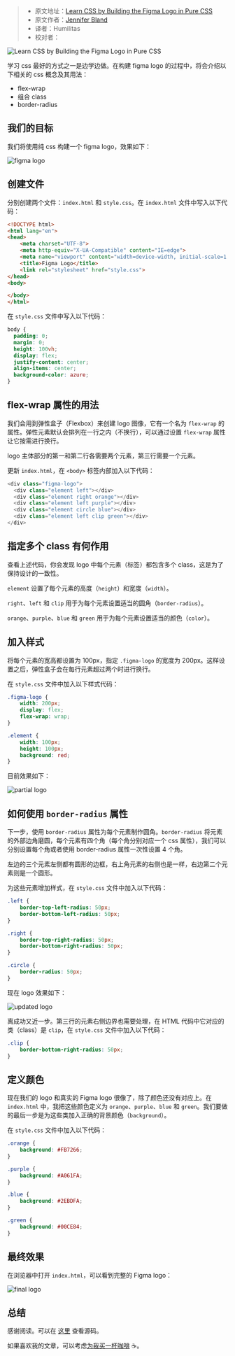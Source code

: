 > -  原文地址：[Learn CSS by Building the Figma Logo in Pure CSS](https://www.freecodecamp.org/news/learn-css-by-creating-the-figma-logo-in-pure-css/)
> -  原文作者：[Jennifer Bland](https://www.freecodecamp.org/news/author/ratracegrad/)
> -  译者：Humilitas
> -  校对者：

![Learn CSS by Building the Figma Logo in Pure CSS](https://www.freecodecamp.org/news/content/images/size/w2000/2022/12/Learn-CSS-Create-The-Figma-Logo-3.png)

学习 css 最好的方式之一是边学边做。在构建 figma logo 的过程中，将会介绍以下相关的 css 概念及其用法：

-   flex-wrap
-   组合 class
-   border-radius

## 我们的目标

我们将使用纯 css 构建一个 figma logo，效果如下：

![figma logo](https://res.cloudinary.com/ratracegrad/image/upload/v1672179613/Screenshot_2022-12-27_at_5.19.27_PM_h2ncza.png)

## 创建文件

分别创建两个文件：`index.html` 和 `style.css`。在 `index.html` 文件中写入以下代码：

```html
<!DOCTYPE html>
<html lang="en">
<head>
	<meta charset="UTF-8">
	<meta http-equiv="X-UA-Compatible" content="IE=edge">
	<meta name="viewport" content="width=device-width, initial-scale=1.0">
	<title>Figma Logo</title>
	<link rel="stylesheet" href="style.css">
</head>
<body>

</body>
</html>

```

在 `style.css` 文件中写入以下代码：
```css
body {
  padding: 0;
  margin: 0;
  height: 100vh;
  display: flex;
  justify-content: center;
  align-items: center;
  background-color: azure;
}

```

## flex-wrap 属性的用法

我们会用到弹性盒子（Flexbox）来创建 logo 图像，它有一个名为 `flex-wrap` 的属性。弹性元素默认会排列在一行之内（不换行），可以通过设置 `flex-wrap` 属性让它按需进行换行。

logo 主体部分的第一和第二行各需要两个元素，第三行需要一个元素。

更新 `index.html`，在 `<body>` 标签内部加入以下代码：
```javascript
<div class="figma-logo">
  <div class="element left"></div>
  <div class="element right orange"></div>
  <div class="element left purple"></div>
  <div class="element circle blue"></div>
  <div class="element left clip green"></div>
</div>

```

## 指定多个 class 有何作用
查看上述代码，你会发现 logo 中每个元素（标签）都包含多个 class，这是为了保持设计的一致性。

`element` 设置了每个元素的高度（`height`）和宽度（`width`）。

`right`、`left` 和 `clip` 用于为每个元素设置适当的圆角（`border-radius`）。

`orange`、`purple`、`blue` 和 `green` 用于为每个元素设置适当的颜色（`color`）。

## 加入样式

将每个元素的宽高都设置为 100px，指定 `.figma-logo` 的宽度为 200px。这样设置之后，弹性盒子会在每行元素超过两个时进行换行。

在 `style.css` 文件中加入以下样式代码：

```css
.figma-logo {
    width: 200px;
    display: flex;
    flex-wrap: wrap;
}

.element {
    width: 100px;
    height: 100px;
    background: red;
}

```


目前效果如下：

![partial logo](https://res.cloudinary.com/ratracegrad/image/upload/v1672180441/Screenshot_2022-12-27_at_5.33.51_PM_wmrldi.png)


## 如何使用 `border-radius` 属性

下一步，使用 `border-radius` 属性为每个元素制作圆角。`border-radius` 将元素的外部边角磨圆，每个元素有四个角（每个角分别对应一个 css 属性），我们可以分别设置每个角或者使用 border-radius 属性一次性设置 4 个角。

左边的三个元素左侧都有圆形的边框，右上角元素的右侧也是一样，右边第二个元素则是一个圆形。

为这些元素增加样式，在 `style.css` 文件中加入以下代码：

```css
.left {
    border-top-left-radius: 50px;
    border-bottom-left-radius: 50px;
}

.right {
    border-top-right-radius: 50px;
    border-bottom-right-radius: 50px;
}

.circle {
    border-radius: 50px;
}

```


现在 logo 效果如下：

![updated logo](https://res.cloudinary.com/ratracegrad/image/upload/v1672180914/Screenshot_2022-12-27_at_5.41.33_PM_cudeyj.png)


离成功又近一步。第三行的元素右侧边界也需要处理，在 HTML 代码中它对应的类（class）是 `clip`，在 `style.css` 文件中加入以下代码：

```css
.clip {
    border-bottom-right-radius: 50px;
}

```


## 定义颜色

现在我们的 logo 和真实的 Figma logo 很像了，除了颜色还没有对应上。在 `index.html` 中，我把这些颜色定义为 `orange`、`purple`、`blue` 和 `green`。我们要做的最后一步是为这些类加入正确的背景颜色（`background`）。

在 `style.css` 文件中加入以下代码：

```css
.orange {
	background: #FB7266;
}

.purple {
	background: #A061FA;
}

.blue {
	background: #2EBDFA;
}

.green {
	background: #00CE84;
}

```


## 最终效果


在浏览器中打开 `index.html`，可以看到完整的 Figma logo：

![final logo](https://res.cloudinary.com/ratracegrad/image/upload/v1672179613/Screenshot_2022-12-27_at_5.19.27_PM_h2ncza.png)


## 总结

感谢阅读。可以在 [这里](https://github.com/ratracegrad/figma-logo-pure-css) 查看源码。

如果喜欢我的文章，可以考虑[为我买一杯咖啡](https://www.buymeacoffee.com/JenniferBland) ☕。
